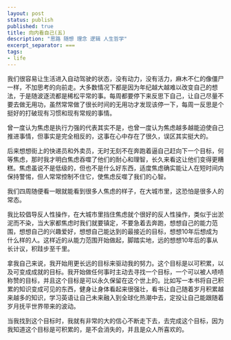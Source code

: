 ```yaml
---
layout: post
status: publish
published: true
title: 向内看自己(五) 
description: "思路 随想 理念 逻辑 人生哲学"
excerpt_separator: ===
tags:
- life
---
```


我们很容易让生活进入自动驾驶的状态，没有动力，没有活力，麻木不仁的像僵尸一样，不加思考的向前走。大多数情况下都是因为年纪越大越难以改变自己的想法，于是随波逐流都是稀松平常的事。每周都要停下来反思下自己，让自己尽量不要去做无用功，虽然常常做了很长时间的无用功才发现该停一下，每周一反思是个挺好的打破现有习惯和现有常规的事情。

曾一度认为焦虑是执行力强的代表其实不是，也曾一度认为焦虑越多越能迫使自己推进事情，但事实是完全相反的，这事在心中存在了很久，误区其实挺大的。

后来想想街上的快递员和外卖员，无时无刻不在奔跑着逼自己赶向下一个目标，何等焦虑，那时我才明白焦虑吞噬了他们的耐心和理智，长久来看这让他们变得更糟糕。焦虑虽说不是低级的，但也不是什么好东西，适度焦虑确实能让人在短时间内保持警惕，但人常常控制不住它，使焦虑反噬了我们的心智。

我们四周随便看一眼就能看到很多人焦虑的样子，在大城市里，这恐怕是很多人的常态。

我比较倡导反人性操作，在大城市里挡住焦虑就个很好的反人性操作，类似于出淤泥而不染，当大家都焦虑时我们就要镇定，不要急着去奔跑，想想自己的能力范围，想想自己的兴趣爱好，想想自己能达到的最接近的目标，想想10年后想成为什么样的人。这样近的从能力范围开始做起，脚踏实地，远的想想10年后的事从长计议，积跬步至千里。

拿我自己来说，我开始用更长远的目标来驱动我的努力。这个目标是以可积累，以及可变成成就的目标。我开始做任何事时主动去寻找一个目标，一个可以被人啧啧称赞的目标，并且这个目标是可以永久保留在这个世上的。比如写一本书将自己积累的知识变成可见的东西，健身让身体看起来很强壮，看书让自己随着岁月积累越来越多的知识，学习英语让自己未来融入到全球化热潮中去，定投让自己能跟随着岁月抚平世界带来的波动。

当我找到这个目标时，我就有非常的大的信心不断走下去，去完成这个目标，因为我知道这个目标是可积累的，是不会消失的，并且是众人所喜欢的。




